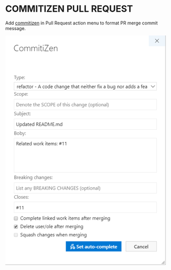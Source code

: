 # COMMITIZEN PULL REQUEST

Add [commitizen](https://github.com/commitizen) in Pull Request action menu to format PR merge commit message.

![extension](doc/assets/extension.png)
